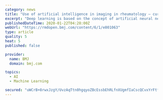 ```yaml
---
category: news
title: "Use of artificial intelligence in imaging in rheumatology – current status and future perspectives"
excerpt: "Deep learning is based on the concept of artificial neural networks, that mimic human learning capacity using mathematical representations of neurons and their interconnections. These neural networks exist already a couple of decades but obtained revolutionary results only in the past few years. AI has conquered many obstacles during its ..."
publishedDateTime: 2020-01-22T04:28:00Z
webUrl: "https://rmdopen.bmj.com/content/6/1/e001063"
type: article
quality: 5
heat: 5
published: false

provider:
  name: BMJ
  domain: bmj.com

topics:
  - AI
  - Machine Learning

secured: "uWCrB+8rwxJzgY/UvzAqTtn0hgqyoZBcEssbEhRLfnXUgmfIaCscQCvxYrFtfRIaQmIaQVJcVc9mWhh8E3TLtP35oY+c0myTo/PZTtP6ol32iQSEvf9in3U4w782z/hJbbSMlfy1w6Ai3ufipucU4a/af8oK1WhF2GaRgpOVfV/RQyPqZm8der1XPrfYDyZ0f1WNZYKjACXzyoLIg/3NN5cdSnxkiXOf+dqtMlkj+Pgt4igjgVwnN9JUD6GXr6aaIFSKn1JRh/xnhsMVhkwGjZtamHlegvqkjPn7on/tTZmIBz6ph0Ikcrhe88vkNmbGZUHcw9IW4sftpqJBAcYjGatMqJexE+qYqwsWDZQTiOvm1TW8GtvFGIHOO3jJd/x1oaV16sEW5S1gHIcx2G8GKXTmuo1YRVk7fjeItaSkD5cwCTDiBVY2z++6qeHaj3Zpgi/5RLkFdp6NdKEhlEG0RQ==;xd3KMZk03zHl6hXkVSIhGg=="
---
```


